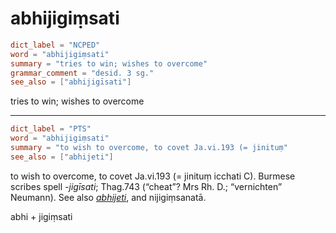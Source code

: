 # abhijigiṃsati

``` toml
dict_label = "NCPED"
word = "abhijigiṃsati"
summary = "tries to win; wishes to overcome"
grammar_comment = "desid. 3 sg."
see_also = ["abhijigīsati"]
```

tries to win; wishes to overcome

--------------------

``` toml
dict_label = "PTS"
word = "abhijigiṃsati"
summary = "to wish to overcome, to covet Ja.vi.193 (= jinituṃ"
see_also = ["abhijeti"]
```

to wish to overcome, to covet Ja.vi.193 (= jinituṃ icchati C). Burmese scribes spell *\-jigīsati*; Thag.743 (“cheat”? Mrs Rh. D.; “vernichten” Neumann). See also *[abhijeti](abhijeti.md)*, and nijigiṃsanatā.

abhi \+ jigiṃsati

